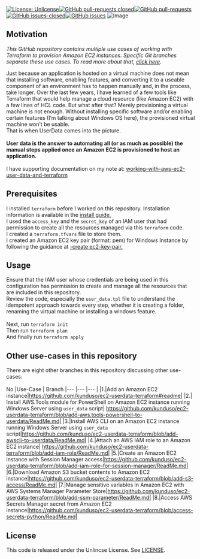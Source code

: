 [![License: Unlicense](https://img.shields.io/badge/license-Unlicense-white.svg)](https://choosealicense.com/licenses/unlicense/)[![GitHub pull-requests closed](https://img.shields.io/github/issues-pr-closed/kunduso/ec2-userdata-terraform)](https://GitHub.com/kunduso/ec2-userdata-terraform/pull/)[![GitHub pull-requests](https://img.shields.io/github/issues-pr/kunduso/ec2-userdata-terraform)](https://GitHub.com/kunduso/ec2-userdata-terraform/pull/)
[![GitHub issues-closed](https://img.shields.io/github/issues-closed/kunduso/ec2-userdata-terraform)](https://github.com/kunduso/ec2-userdata-terraform/issues?q=is%3Aissue+is%3Aclosed)[![GitHub issues](https://img.shields.io/github/issues/kunduso/ec2-userdata-terraform)](https://GitHub.com/kunduso/ec2-userdata-terraform/issues/)
![Image](https://skdevops.files.wordpress.com/2021/11/54-image-1-1.png)
## Motivation
*This GitHub repository contains multiple use cases of working with Terraform to provision Amazon EC2 instances. Specific Git branches separate these use cases. To read more about that, [click here](#other-use-cases-in-this-repository).*

Just because an application is hosted on a virtual machine does not mean that installing software, enabling features, and converting it to a useable component of an environment has to happen manually and, in the process, take longer. Over the last few years, I have learned of a few tools like Terraform that would help manage a cloud resource (like Amazon EC2) with a few lines of HCL code. But what after that? Merely provisioning a virtual machine is not enough. Without installing specific software and/or enabling certain features (I’m talking about Windows OS here), the provisioned virtual machine won’t be usable.
<br />That is when UserData comes into the picture.<br />
<br />**User data is the answer to automating all (or as much as possible) the manual steps applied once an Amazon EC2 is provisioned to host an application.**<br />
<br />I have supporting documentation on my note at: [working-with-aws-ec2-user-data-and-terraform](https://skundunotes.com/2021/11/07/working-with-aws-ec2-user-data-and-terraform/)
## Prerequisites
I installed `terraform` before I worked on this repository. Installation information is available in the [install guide.](https://www.terraform.io/downloads.html) <br />I used the `access_key` and the `secret_key` of an IAM user that had permission to create all the resources managed via this `terraform` code.
<br />I created a `terraform.tfvars` file to store them.
<br />I created an Amazon EC2 key pair (format: pem) for Windows Instance by following the guidance at [-create ec2-key-pair.](https://docs.aws.amazon.com/AWSEC2/latest/WindowsGuide/create-key-pairs.html#having-ec2-create-your-key-pair)
## Usage
Ensure that the IAM user whose credentials are being used in this configuration has permission to create and manage all the resources that are included in this repository.
<br />Review the code, especially the `user_data.tpl` file to understand the idempotent approach towards every step, whether it is creating a folder, renaming the virtual machine or installing a windows feature.
<br />
<br />Next, run `terraform init` 
<br />Then run `terraform plan`
<br />And finally run `terraform apply`

## Other use-cases in this repository
There are eight other branches in this repository discussing other use-cases:
<br />
<br />
No.|Use-Case | Branch
|--- |--- |--- |
|1.|Add an Amazon EC2 instance|https://github.com/kunduso/ec2-userdata-terraform#readme|
|2.| Install AWS.Tools module for PowerShell on Amazon EC2 instance running Windows Server using `user_data` script| https://github.com/kunduso/ec2-userdata-terraform/blob/add-aws.tools-powershell-to-userdata/ReadMe.md|
|3.|Install AWS CLI on an Amazon EC2 instance running Windows Server using `user_data` script|https://github.com/kunduso/ec2-userdata-terraform/blob/add-awscli-to-userdata/ReadMe.md|
|4.|Attach an AWS IAM role to an Amazon EC2 instance| https://github.com/kunduso/ec2-userdata-terraform/blob/add-iam-role/ReadMe.md|
|5.|Create an Amazon EC2 instance with Session Manager access|https://github.com/kunduso/ec2-userdata-terraform/blob/add-iam-role-for-session-manager/ReadMe.md|
|6.|Download Amazon S3 bucket contents to Amazon EC2 instance|https://github.com/kunduso/ec2-userdata-terraform/blob/add-s3-access/ReadMe.md|
|7.|Manage sensitive variables in Amazon EC2 with AWS Systems Manager Parameter Store|https://github.com/kunduso/ec2-userdata-terraform/blob/add-ssm-parameter/ReadMe.md|
|8.|Access AWS Secrets Manager secret from Amazon EC2 instance|https://github.com/kunduso/ec2-userdata-terraform/blob/access-secrets-python/ReadMe.md|

## License
This code is released under the Unlincse License. See [LICENSE](LICENSE).